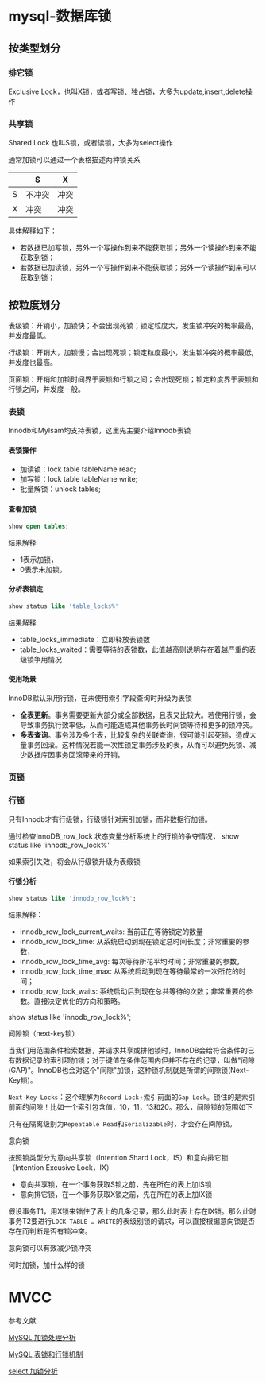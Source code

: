 # mysql-数据库锁





## 按类型划分

### 排它锁

Exclusive Lock，也叫X锁，或者写锁、独占锁，大多为update,insert,delete操作

### 共享锁

Shared Lock 也叫S锁，或者读锁，大多为select操作

通常加锁可以通过一个表格描述两种锁关系

|      | S      | X    |
| ---- | ------ | ---- |
| S    | 不冲突 | 冲突 |
| X    | 冲突   | 冲突 |

具体解释如下：

- 若数据已加写锁，另外一个写操作到来不能获取锁；另外一个读操作到来不能获取到锁；
- 若数据已加读锁，另外一个写操作到来不能获取锁；另外一个读操作到来可以获取到锁；

## 按粒度划分

表级锁：开销小，加锁快；不会出现死锁；锁定粒度大，发生锁冲突的概率最高,并发度最低。

行级锁：开销大，加锁慢；会出现死锁；锁定粒度最小，发生锁冲突的概率最低,并发度也最高。

页面锁：开销和加锁时间界于表锁和行锁之间；会出现死锁；锁定粒度界于表锁和行锁之间，并发度一般。

### 表锁

Innodb和MyIsam均支持表锁，这里先主要介绍Innodb表锁

#### 表锁操作

- 加读锁：lock table tableName read;
- 加写锁：lock table tableName write;
- 批量解锁：unlock tables;

#### 查看加锁

``` sql
show open tables; 
```

结果解释

- 1表示加锁，
- 0表示未加锁。

#### 分析表锁定

```sql
show status like 'table_locks%'
```

结果解释

- table_locks_immediate：立即释放表锁数
- table_locks_waited：需要等待的表锁数，此值越高则说明存在着越严重的表级锁争用情况

#### 使用场景

InnoDB默认采用行锁，在未使用索引字段查询时升级为表锁

- **全表更新**。事务需要更新大部分或全部数据，且表又比较大。若使用行锁，会导致事务执行效率低，从而可能造成其他事务长时间锁等待和更多的锁冲突。
- **多表查询**。事务涉及多个表，比较复杂的关联查询，很可能引起死锁，造成大量事务回滚。这种情况若能一次性锁定事务涉及的表，从而可以避免死锁、减少数据库因事务回滚带来的开销。

### 页锁



### 行锁

只有Innodb才有行级锁，行级锁针对索引加锁，而非数据行加锁。



通过检查InnoDB_row_lock 状态变量分析系统上的行锁的争夺情况， show status like 'innodb_row_lock%'



如果索引失效，将会从行级锁升级为表级锁

#### 行锁分析

```sql
show status like 'innodb_row_lock%';
```

结果解释：

- innodb_row_lock_current_waits: 当前正在等待锁定的数量
- innodb_row_lock_time: 从系统启动到现在锁定总时间长度；非常重要的参数，
- innodb_row_lock_time_avg: 每次等待所花平均时间；非常重要的参数，
- innodb_row_lock_time_max: 从系统启动到现在等待最常的一次所花的时间；
- innodb_row_lock_waits: 系统启动后到现在总共等待的次数；非常重要的参数。直接决定优化的方向和策略。

show status like 'innodb_row_lock%';



间隙锁（next-key锁）

当我们用范围条件检索数据，并请求共享或排他锁时，InnoDB会给符合条件的已有数据记录的索引项加锁；对于键值在条件范围内但并不存在的记录，叫做"间隙(GAP)"。InnoDB也会对这个"间隙"加锁，这种锁机制就是所谓的间隙锁(Next-Key锁)。



`Next-Key Locks`：这个理解为`Record Lock`+索引前面的`Gap Lock`。锁住的是索引前面的间隙！比如一个索引包含值，10，11，13和20。那么，间隙锁的范围如下



只有在隔离级别为`Repeatable Read`和`Serializable`时，才会存在间隙锁。

意向锁

按照锁类型分为意向共享锁（Intention Shard Lock，IS）和意向排它锁（Intention Excusive Lock，IX）

- 意向共享锁，在一个事务获取S锁之前，先在所在的表上加IS锁
- 意向排它锁，在一个事务获取X锁之前，先在所在的表上加IX锁



假设事务T1，用X锁来锁住了表上的几条记录，那么此时表上存在IX锁。那么此时事务T2要进行`LOCK TABLE … WRITE`的表级别锁的请求，可以直接根据意向锁是否存在而判断是否有锁冲突。

意向锁可以有效减少锁冲突



何时加锁，加什么样的锁

# MVCC



参考文献

[MySQL 加锁处理分析](http://hedengcheng.com/?p=771#_Toc374698317)

[MySQL 表锁和行锁机制](https://juejin.im/entry/5a55c7976fb9a01cba42786f)

[select 加锁分析](https://www.cnblogs.com/rjzheng/p/9950951.html)
